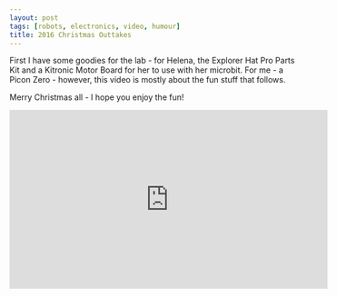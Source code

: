 ```yaml
---
layout: post
tags: [robots, electronics, video, humour]
title: 2016 Christmas Outtakes
---
```

First I have some goodies for the lab - for Helena, the Explorer Hat Pro Parts Kit and a Kitronic Motor Board for her to use with her microbit.
For me - a Picon Zero - however, this video is mostly about the fun stuff that follows.

Merry Christmas all - I hope you enjoy the fun!

<div class="embed-responsive embed-responsive-16by9">
<iframe width="560" height="315" src="https://www.youtube.com/embed/aEXZeIMiZNk" frameborder="0" allowfullscreen="True"></iframe>
</div>
